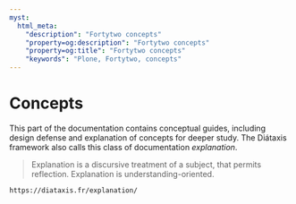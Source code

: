 ```yaml
---
myst:
  html_meta:
    "description": "Fortytwo concepts"
    "property=og:description": "Fortytwo concepts"
    "property=og:title": "Fortytwo concepts"
    "keywords": "Plone, Fortytwo, concepts"
---
```


# Concepts

This part of the documentation contains conceptual guides, including design defense and explanation of concepts for deeper study.
The Diátaxis framework also calls this class of documentation _explanation_.

> Explanation is a discursive treatment of a subject, that permits reflection.
> Explanation is understanding-oriented.

```{seealso}
https://diataxis.fr/explanation/
```
